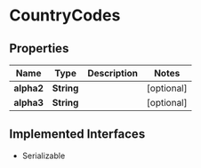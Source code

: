 

# CountryCodes


## Properties

| Name | Type | Description | Notes |
|------------ | ------------- | ------------- | -------------|
|**alpha2** | **String** |  |  [optional] |
|**alpha3** | **String** |  |  [optional] |


## Implemented Interfaces

* Serializable

